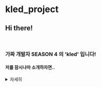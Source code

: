 # kled_project

## Hi there!

<br>

### 가짜 개발자 **SEASON 4** 의 'kled' 입니다!

#### 저를 잠시나마 소개하자면..
<details>
<summary>자세히</summary>
<div markdown="1">

1. 인천대학교 전자공학과 학생입니다.
2. Front-end Developer를 꿈꾸고 있습니다.
3. 아직 한참 모자라지만 귀여운 [챗봇](https://competent-payne-da6f41.netlify.app/chatbot.html)을 만들면서 연습하고 있습니다! 
</div>
</details>
